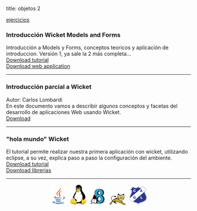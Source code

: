 title: objetos 2

[ejercicios](ejercicios.md)

### Introducción Wicket Models and Forms
Introducción a Models y Forms, conceptos teoricos y aplicación de introduccion. Versión 1, ya sale la 2 más completa...<br/>
<a href="modelos-y-formularios.pdf" target="_blank">Download tutorial</a><br/>
<a href="material/projects/wicket-model-form.zip" target="_blank">Download web application</a>

<hr/>

### Introducción parcial a Wicket
Autor: Carlos Lombardi<br/>
En este documento vamos a describir algunos conceptos y facetas del desarrollo de aplicaciones
Web usando Wicket.<br/>
<a href="introduccion-parcial-a-wicket.pdf" target="_blank">Download</a>

<hr/>

### "hola mundo" Wicket
El tutorial permite realizar nuestra primera aplicación con wicket, utilizando eclipse, a su vez, explica paso a paso la configuración del ambiente.<br/>
<a href="hola-mundo-wicket.pdf" target="_blank">Download tutorial</a><br/>
<a href="material/libs/basicas-necesarias-wicket.zip" target="_blank">Download librerias</a>

<hr/>
 
<center><img src="logo-java-1.png" />&nbsp;<img src="logo-linux-1.png" />&nbsp;<img src="logo-java-2.png" />&nbsp;<img src="logo-tomcat.png" />&nbsp;<img src="logo-lamadrid-1.png" /></center>
